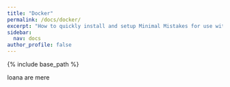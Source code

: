 ```yaml
---
title: "Docker"
permalink: /docs/docker/
excerpt: "How to quickly install and setup Minimal Mistakes for use with GitHub Pages."
sidebar:
  nav: docs
author_profile: false
---
```


{% include base_path %}

Ioana are mere
